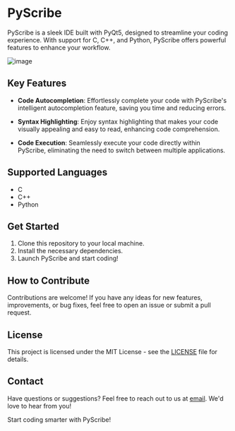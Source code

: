 # PyScribe

PyScribe is a sleek IDE built with PyQt5, designed to streamline your coding experience. With support for C, C++, and Python, PyScribe offers powerful features to enhance your workflow.

![image](https://github.com/stand4r/PyScribe/assets/82241829/084b4f12-f573-4204-bf67-2f133b94840c)



## Key Features

- **Code Autocompletion**: Effortlessly complete your code with PyScribe's intelligent autocompletion feature, saving you time and reducing errors.
  
- **Syntax Highlighting**: Enjoy syntax highlighting that makes your code visually appealing and easy to read, enhancing code comprehension.

- **Code Execution**: Seamlessly execute your code directly within PyScribe, eliminating the need to switch between multiple applications.

## Supported Languages

- C
- C++
- Python

## Get Started

1. Clone this repository to your local machine.
2. Install the necessary dependencies.
3. Launch PyScribe and start coding!

## How to Contribute

Contributions are welcome! If you have any ideas for new features, improvements, or bug fixes, feel free to open an issue or submit a pull request.

## License

This project is licensed under the MIT License - see the [LICENSE](LICENSE) file for details.

## Contact

Have questions or suggestions? Feel free to reach out to us at [email](mailto:sahojko.dima2018@gmail.com). We'd love to hear from you!

Start coding smarter with PyScribe!
